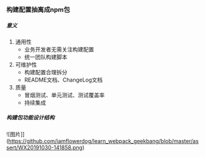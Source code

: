 ### 构建配置抽离成npm包
##### 意义
1. 通用性 
    * 业务开发者无需关注构建配置
    * 统一团队构建脚本
2. 可维护性
    * 构建配置合理拆分
    * README文档、ChangeLog文档
3. 质量
    * 冒烟测试、单元测试、测试覆盖率
    * 持续集成

##### 构建包功能设计结构
![图片]](https://github.com/iamflowerdog/learn_webpack_geekbang/blob/master/assert/WX20191030-141858.png)

